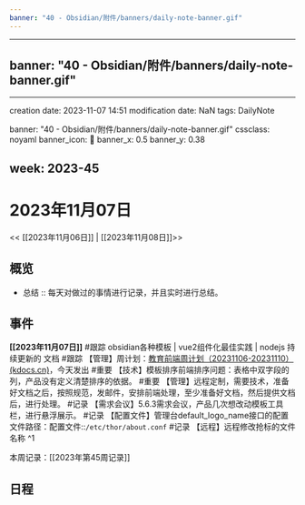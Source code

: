 ```yaml
---
banner: "40 - Obsidian/附件/banners/daily-note-banner.gif"
---
```

---
banner: "40 - Obsidian/附件/banners/daily-note-banner.gif"
---
---
creation date: 2023-11-07 14:51
modification date: NaN
tags: DailyNote

banner: "40 - Obsidian/附件/banners/daily-note-banner.gif"
cssclass: noyaml
banner_icon: 💌
banner_x: 0.5
banner_y: 0.38

week: 2023-45
---

# 2023年11月07日

<< [[2023年11月06日]] | [[2023年11月08日]]>>


## 概览
- 总结 :: 每天对做过的事情进行记录，并且实时进行总结。
## 事件
**[[2023年11月07日]]**
#跟踪 obsidian各种模板 | vue2组件化最佳实践 | nodejs 持续更新的 文档
#跟踪 【管理】周计划：[教育前端周计划（20231106-20231110） (kdocs.cn)](https://www.kdocs.cn/l/cncngxEcagIY)，今天发出
#重要 【技术】模板排序前端排序问题：表格中双字段的列，产品没有定义清楚排序的依据。
#重要 【管理】远程定制，需要技术，准备好文档之后，按照规范，发邮件，安排前端处理，至少准备好文档，然后提供文档后，进行处理。
#记录 【需求会议】5.6.3需求会议，产品几次想改动模板工具栏，进行悬浮展示。
#记录 【配置文件】管理台default_logo_name接口的配置文件路径：配置文件::`/etc/thor/about.conf`
#记录 【远程】远程修改抢标的文件名称
^1

本周记录：[[2023年第45周记录]]

## 日程
